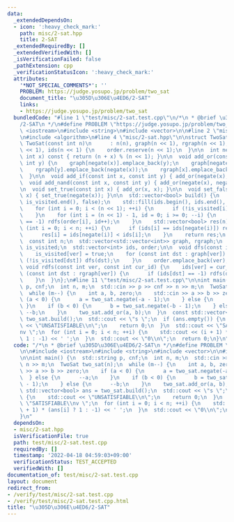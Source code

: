 ```yaml
---
data:
  _extendedDependsOn:
  - icon: ':heavy_check_mark:'
    path: misc/2-sat.hpp
    title: 2-SAT
  _extendedRequiredBy: []
  _extendedVerifiedWith: []
  _isVerificationFailed: false
  _pathExtension: cpp
  _verificationStatusIcon: ':heavy_check_mark:'
  attributes:
    '*NOT_SPECIAL_COMMENTS*': ''
    PROBLEM: https://judge.yosupo.jp/problem/two_sat
    document_title: "\u305D\u306E\u4ED6/2-SAT"
    links:
    - https://judge.yosupo.jp/problem/two_sat
  bundledCode: "#line 1 \"test/misc/2-sat.test.cpp\"\n/*\n * @brief \u305D\u306E\u4ED6\
    /2-SAT\n */\n#define PROBLEM \"https://judge.yosupo.jp/problem/two_sat\"\n\n#include\
    \ <iostream>\n#include <string>\n#include <vector>\n\n#line 2 \"misc/2-sat.hpp\"\
    \n#include <algorithm>\n#line 4 \"misc/2-sat.hpp\"\n\nstruct TwoSat {\n  explicit\
    \ TwoSat(const int n)\n      : n(n), graph(n << 1), rgraph(n << 1), is_visited(n\
    \ << 1), ids(n << 1) {\n    order.reserve(n << 1);\n  }\n\n  int negate(const\
    \ int x) const { return (n + x) % (n << 1); }\n\n  void add_or(const int x, const\
    \ int y) {\n    graph[negate(x)].emplace_back(y);\n    graph[negate(y)].emplace_back(x);\n\
    \    rgraph[y].emplace_back(negate(x));\n    rgraph[x].emplace_back(negate(y));\n\
    \  }\n\n  void add_if(const int x, const int y) { add_or(negate(x), y); }\n\n\
    \  void add_nand(const int x, const int y) { add_or(negate(x), negate(y)); }\n\
    \n  void set_true(const int x) { add_or(x, x); }\n\n  void set_false(const int\
    \ x) { set_true(negate(x)); }\n\n  std::vector<bool> build() {\n    std::fill(is_visited.begin(),\
    \ is_visited.end(), false);\n    std::fill(ids.begin(), ids.end(), -1);\n    order.clear();\n\
    \    for (int i = 0; i < (n << 1); ++i) {\n      if (!is_visited[i]) dfs(i);\n\
    \    }\n    for (int i = (n << 1) - 1, id = 0; i >= 0; --i) {\n      if (ids[order[i]]\
    \ == -1) rdfs(order[i], id++);\n    }\n    std::vector<bool> res(n);\n    for\
    \ (int i = 0; i < n; ++i) {\n      if (ids[i] == ids[negate(i)]) return {};\n\
    \      res[i] = ids[negate(i)] < ids[i];\n    }\n    return res;\n  }\n\n private:\n\
    \  const int n;\n  std::vector<std::vector<int>> graph, rgraph;\n  std::vector<bool>\
    \ is_visited;\n  std::vector<int> ids, order;\n\n  void dfs(const int ver) {\n\
    \    is_visited[ver] = true;\n    for (const int dst : graph[ver]) {\n      if\
    \ (!is_visited[dst]) dfs(dst);\n    }\n    order.emplace_back(ver);\n  }\n\n \
    \ void rdfs(const int ver, const int cur_id) {\n    ids[ver] = cur_id;\n    for\
    \ (const int dst : rgraph[ver]) {\n      if (ids[dst] == -1) rdfs(dst, cur_id);\n\
    \    }\n  }\n};\n#line 11 \"test/misc/2-sat.test.cpp\"\n\nint main() {\n  std::string\
    \ p, cnf;\n  int n, m;\n  std::cin >> p >> cnf >> n >> m;\n  TwoSat two_sat(n);\n\
    \  while (m--) {\n    int a, b, zero;\n    std::cin >> a >> b >> zero;\n    if\
    \ (a < 0) {\n      a = two_sat.negate(-a - 1);\n    } else {\n      --a;\n   \
    \ }\n    if (b < 0) {\n      b = two_sat.negate(-b - 1);\n    } else {\n     \
    \ --b;\n    }\n    two_sat.add_or(a, b);\n  }\n  const std::vector<bool> ans =\
    \ two_sat.build();\n  std::cout << \"s \";\n  if (ans.empty()) {\n    std::cout\
    \ << \"UNSATISFIABLE\\n\";\n    return 0;\n  }\n  std::cout << \"SATISFIABLE\\\
    nv \";\n  for (int i = 0; i < n; ++i) {\n    std::cout << (i + 1) * (ans[i] ?\
    \ 1 : -1) << ' ';\n  }\n  std::cout << \"0\\n\";\n  return 0;\n}\n"
  code: "/*\n * @brief \u305D\u306E\u4ED6/2-SAT\n */\n#define PROBLEM \"https://judge.yosupo.jp/problem/two_sat\"\
    \n\n#include <iostream>\n#include <string>\n#include <vector>\n\n#include \"../../misc/2-sat.hpp\"\
    \n\nint main() {\n  std::string p, cnf;\n  int n, m;\n  std::cin >> p >> cnf >>\
    \ n >> m;\n  TwoSat two_sat(n);\n  while (m--) {\n    int a, b, zero;\n    std::cin\
    \ >> a >> b >> zero;\n    if (a < 0) {\n      a = two_sat.negate(-a - 1);\n  \
    \  } else {\n      --a;\n    }\n    if (b < 0) {\n      b = two_sat.negate(-b\
    \ - 1);\n    } else {\n      --b;\n    }\n    two_sat.add_or(a, b);\n  }\n  const\
    \ std::vector<bool> ans = two_sat.build();\n  std::cout << \"s \";\n  if (ans.empty())\
    \ {\n    std::cout << \"UNSATISFIABLE\\n\";\n    return 0;\n  }\n  std::cout <<\
    \ \"SATISFIABLE\\nv \";\n  for (int i = 0; i < n; ++i) {\n    std::cout << (i\
    \ + 1) * (ans[i] ? 1 : -1) << ' ';\n  }\n  std::cout << \"0\\n\";\n  return 0;\n\
    }\n"
  dependsOn:
  - misc/2-sat.hpp
  isVerificationFile: true
  path: test/misc/2-sat.test.cpp
  requiredBy: []
  timestamp: '2022-04-18 04:59:03+09:00'
  verificationStatus: TEST_ACCEPTED
  verifiedWith: []
documentation_of: test/misc/2-sat.test.cpp
layout: document
redirect_from:
- /verify/test/misc/2-sat.test.cpp
- /verify/test/misc/2-sat.test.cpp.html
title: "\u305D\u306E\u4ED6/2-SAT"
---
```

